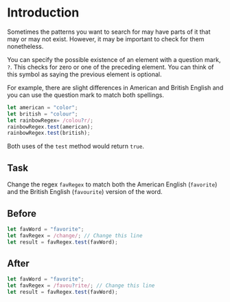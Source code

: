 # Introduction

Sometimes the patterns you want to search for may have parts of it that may or may not exist. However, it may be important to check for them nonetheless.

You can specify the possible existence of an element with a question mark, `?`. This checks for zero or one of the preceding element. You can think of this symbol as saying the previous element is optional.

For example, there are slight differences in American and British English and you can use the question mark to match both spellings.
```javascript
let american = "color";
let british = "colour";
let rainbowRegex= /colou?r/;
rainbowRegex.test(american);
rainbowRegex.test(british);
```
Both uses of the `test` method would return `true`.

## Task 
Change the regex `favRegex` to match both the American English (`favorite`) and the British English (`favourite`) version of the word.

## Before

```javascript
let favWord = "favorite";
let favRegex = /change/; // Change this line
let result = favRegex.test(favWord);
```

## After

```javascript
let favWord = "favorite";
let favRegex = /favou?rite/; // Change this line
let result = favRegex.test(favWord);
```
